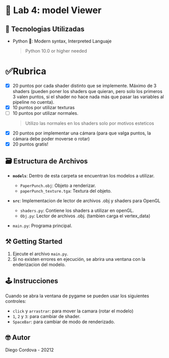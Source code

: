 # 🤖 Lab 4: model Viewer

## 📡 Tecnologias Utilizadas
- Python 🐍: Modern syntax, Interpreted Languaje
  > Python 10.0 or higher needed

# ✅Rubrica

  - [x] 20 puntos por cada shader distinto que se implemente. Máximo de 3 shaders (pueden poner los shaders que quieran, pero solo los primeros 3 valen puntos, si el shader no hace nada más que pasar las variables al pipeline no cuenta).
  - [x] 10 puntos por utilizar texturas
  - [ ] 10 puntos por utilizar normales.
    > Utilizo las normales en los shaders solo por motivos esteticos
  - [x] 20 puntos por implementar una cámara (para que valga puntos, la cámara debe poder moverse o rotar)
  - [x] 20 puntos gratis!

## 🗃️ Estructura de Archivos

- **`models`**: Dentro de esta carpeta se encuentran los modelos a utilizar.
  - `PaperPunch.obj`: Objeto a renderizar.
  - `paperPunch_texture.tga`: Textura del objeto.

- **`src`**: Implementacion de lector de archivos .obj y shaders para OpenGL
  - `shaders.py`: Contiene los shaders a utilizar en openGL.
  - `Obj.py`: Lector de archivos .obj. (tambien carga el vertex_data)

- `main.py`: Programa principal.

## ⚒️ Getting Started

1. Ejecute el archivo `main.py`.
2. Si no existen errores en ejecución, se abrira una ventana con la enderizacion del modelo.

## 🕹️ Instrucciones

Cuando se abra la ventana de pygame se pueden usar los siguientes controles:
- `click` y `arrastrar`: para mover la camara (rotar el modelo)
- `1`, `2` y `3`: para cambiar de shader.
- `SpaceBar`: para cambiar de modo de renderizado.

## 🤓 Autor

Diego Cordova - 20212

